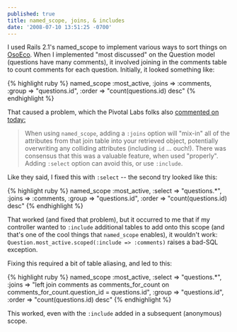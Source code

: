 ```yaml
---
published: true
title: named_scope, joins, & includes
date: '2008-07-10 13:51:25 -0700'
---
```

I used Rails 2.1's named_scope to implement various ways to sort things on <a href="http://osoeco.com" target="_blank">OsoEco</a>. When I
implemented "most discussed" on the Question model (questions have many
comments), it involved joining in the comments table to count comments for each
question.<!--more--> Initially, it looked something like:

{% highlight ruby %}
named_scope :most_active, :joins => :comments, :group => "questions.id",
            :order => "count(questions.id) desc"
{% endhighlight %}

That caused a problem, which the Pivotal Labs folks also <a href="http://pivots.pivotallabs.com/users/joe/blog/articles/465-standup-07-10-2008">commented on today:</a>

> When using `named_scope`, adding a `:joins` option will "mix-in" all of the
> attributes from that join table into your retrieved object, potentially
> overwriting any colliding attributes (including `id` ... ouch!). There was
> consensus that this was a valuable feature, when used "properly". Adding
> `:select` option can avoid this, or use `:include`.

Like they said, I fixed this with `:select` -- the second try looked like
this:

{% highlight ruby %}
named_scope :most_active, :select => "questions.*", :joins => :comments,
            :group => "questions.id", :order => "count(questions.id) desc"
{% endhighlight %}

That worked (and fixed that problem), but it occurred to me that if my
controller wanted to `:include` additional tables to add onto this scope (and
that's one of the cool things that `named_scope` enables), it wouldn't work:
`Question.most_active.scoped(:include => :comments)` raises a bad-SQL exception.

Fixing this required a bit of table aliasing, and led to this:

{% highlight ruby %}
named_scope :most_active, :select => "questions.*",
            :joins => "left join comments as comments_for_count on
                       comments_for_count.question_id = questions.id",
            :group => "questions.id",
            :order => "count(questions.id) desc"
{% endhighlight %}

This worked, even with the `:include` added in a subsequent (anonymous) scope.

